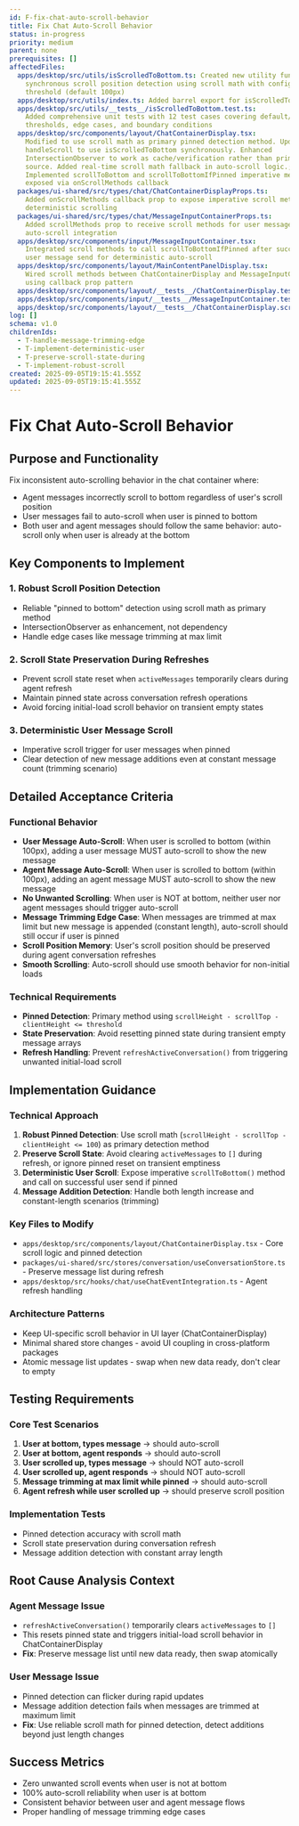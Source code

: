 ```yaml
---
id: F-fix-chat-auto-scroll-behavior
title: Fix Chat Auto-Scroll Behavior
status: in-progress
priority: medium
parent: none
prerequisites: []
affectedFiles:
  apps/desktop/src/utils/isScrolledToBottom.ts: Created new utility function for
    synchronous scroll position detection using scroll math with configurable
    threshold (default 100px)
  apps/desktop/src/utils/index.ts: Added barrel export for isScrolledToBottom utility function
  apps/desktop/src/utils/__tests__/isScrolledToBottom.test.ts:
    Added comprehensive unit tests with 12 test cases covering default/custom
    thresholds, edge cases, and boundary conditions
  apps/desktop/src/components/layout/ChatContainerDisplay.tsx:
    Modified to use scroll math as primary pinned detection method. Updated
    handleScroll to use isScrolledToBottom synchronously. Enhanced
    IntersectionObserver to work as cache/verification rather than primary
    source. Added real-time scroll math fallback in auto-scroll logic.;
    Implemented scrollToBottom and scrollToBottomIfPinned imperative methods,
    exposed via onScrollMethods callback
  packages/ui-shared/src/types/chat/ChatContainerDisplayProps.ts:
    Added onScrollMethods callback prop to expose imperative scroll methods for
    deterministic scrolling
  packages/ui-shared/src/types/chat/MessageInputContainerProps.ts:
    Added scrollMethods prop to receive scroll methods for user message
    auto-scroll integration
  apps/desktop/src/components/input/MessageInputContainer.tsx:
    Integrated scroll methods to call scrollToBottomIfPinned after successful
    user message send for deterministic auto-scroll
  apps/desktop/src/components/layout/MainContentPanelDisplay.tsx:
    Wired scroll methods between ChatContainerDisplay and MessageInputContainer
    using callback prop pattern
  apps/desktop/src/components/layout/__tests__/ChatContainerDisplay.test.tsx: Added comprehensive unit tests for imperative scroll methods functionality
  apps/desktop/src/components/input/__tests__/MessageInputContainer.test.tsx: Added tests for scroll methods integration in message input workflow
  apps/desktop/src/components/layout/__tests__/ChatContainerDisplay.scroll-methods.test.tsx: Added focused unit tests for scroll method business logic
log: []
schema: v1.0
childrenIds:
  - T-handle-message-trimming-edge
  - T-implement-deterministic-user
  - T-preserve-scroll-state-during
  - T-implement-robust-scroll
created: 2025-09-05T19:15:41.555Z
updated: 2025-09-05T19:15:41.555Z
---
```


# Fix Chat Auto-Scroll Behavior

## Purpose and Functionality

Fix inconsistent auto-scrolling behavior in the chat container where:

- Agent messages incorrectly scroll to bottom regardless of user's scroll position
- User messages fail to auto-scroll when user is pinned to bottom
- Both user and agent messages should follow the same behavior: auto-scroll only when user is already at the bottom

## Key Components to Implement

### 1. Robust Scroll Position Detection

- Reliable "pinned to bottom" detection using scroll math as primary method
- IntersectionObserver as enhancement, not dependency
- Handle edge cases like message trimming at max limit

### 2. Scroll State Preservation During Refreshes

- Prevent scroll state reset when `activeMessages` temporarily clears during agent refresh
- Maintain pinned state across conversation refresh operations
- Avoid forcing initial-load scroll behavior on transient empty states

### 3. Deterministic User Message Scroll

- Imperative scroll trigger for user messages when pinned
- Clear detection of new message additions even at constant message count (trimming scenario)

## Detailed Acceptance Criteria

### Functional Behavior

- **User Message Auto-Scroll**: When user is scrolled to bottom (within 100px), adding a user message MUST auto-scroll to show the new message
- **Agent Message Auto-Scroll**: When user is scrolled to bottom (within 100px), adding an agent message MUST auto-scroll to show the new message
- **No Unwanted Scrolling**: When user is NOT at bottom, neither user nor agent messages should trigger auto-scroll
- **Message Trimming Edge Case**: When messages are trimmed at max limit but new message is appended (constant length), auto-scroll should still occur if user is pinned
- **Scroll Position Memory**: User's scroll position should be preserved during agent conversation refreshes
- **Smooth Scrolling**: Auto-scroll should use smooth behavior for non-initial loads

### Technical Requirements

- **Pinned Detection**: Primary method using `scrollHeight - scrollTop - clientHeight <= threshold`
- **State Preservation**: Avoid resetting pinned state during transient empty message arrays
- **Refresh Handling**: Prevent `refreshActiveConversation()` from triggering unwanted initial-load scroll

## Implementation Guidance

### Technical Approach

1. **Robust Pinned Detection**: Use scroll math (`scrollHeight - scrollTop - clientHeight <= 100`) as primary detection method
2. **Preserve Scroll State**: Avoid clearing `activeMessages` to `[]` during refresh, or ignore pinned reset on transient emptiness
3. **Deterministic User Scroll**: Expose imperative `scrollToBottom()` method and call on successful user send if pinned
4. **Message Addition Detection**: Handle both length increase and constant-length scenarios (trimming)

### Key Files to Modify

- `apps/desktop/src/components/layout/ChatContainerDisplay.tsx` - Core scroll logic and pinned detection
- `packages/ui-shared/src/stores/conversation/useConversationStore.ts` - Preserve message list during refresh
- `apps/desktop/src/hooks/chat/useChatEventIntegration.ts` - Agent refresh handling

### Architecture Patterns

- Keep UI-specific scroll behavior in UI layer (ChatContainerDisplay)
- Minimal shared store changes - avoid UI coupling in cross-platform packages
- Atomic message list updates - swap when new data ready, don't clear to empty

## Testing Requirements

### Core Test Scenarios

1. **User at bottom, types message** → should auto-scroll
2. **User at bottom, agent responds** → should auto-scroll
3. **User scrolled up, types message** → should NOT auto-scroll
4. **User scrolled up, agent responds** → should NOT auto-scroll
5. **Message trimming at max limit while pinned** → should auto-scroll
6. **Agent refresh while user scrolled up** → should preserve scroll position

### Implementation Tests

- Pinned detection accuracy with scroll math
- Scroll state preservation during conversation refresh
- Message addition detection with constant array length

## Root Cause Analysis Context

### Agent Message Issue

- `refreshActiveConversation()` temporarily clears `activeMessages` to `[]`
- This resets pinned state and triggers initial-load scroll behavior in ChatContainerDisplay
- **Fix**: Preserve message list until new data ready, then swap atomically

### User Message Issue

- Pinned detection can flicker during rapid updates
- Message addition detection fails when messages are trimmed at maximum limit
- **Fix**: Use reliable scroll math for pinned detection, detect additions beyond just length changes

## Success Metrics

- Zero unwanted scroll events when user is not at bottom
- 100% auto-scroll reliability when user is at bottom
- Consistent behavior between user and agent message flows
- Proper handling of message trimming edge cases

